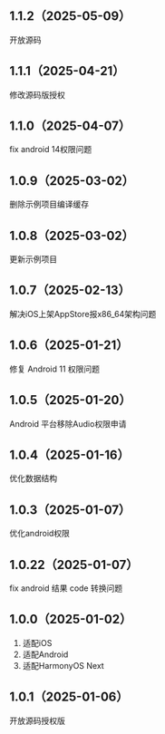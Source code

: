 ## 1.1.2（2025-05-09）
开放源码
## 1.1.1（2025-04-21）
修改源码版授权
## 1.1.0（2025-04-07）
fix android 14权限问题
## 1.0.9（2025-03-02）
删除示例项目编译缓存
## 1.0.8（2025-03-02）
更新示例项目
## 1.0.7（2025-02-13）
解决iOS上架AppStore报x86_64架构问题
## 1.0.6（2025-01-21）
修复 Android 11 权限问题
## 1.0.5（2025-01-20）
Android 平台移除Audio权限申请
## 1.0.4（2025-01-16）
优化数据结构
## 1.0.3（2025-01-07）
 优化android权限
## 1.0.22（2025-01-07）
fix android 结果 code 转换问题
## 1.0.0（2025-01-02）
1. 适配iOS
2. 适配Android
3. 适配HarmonyOS Next
## 1.0.1（2025-01-06）
开放源码授权版
